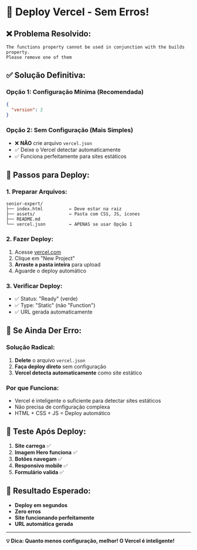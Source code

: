 # 🚀 Deploy Vercel - Sem Erros!

## ❌ **Problema Resolvido:**
```
The functions property cannot be used in conjunction with the builds property. 
Please remove one of them
```

## ✅ **Solução Definitiva:**

### **Opção 1: Configuração Mínima (Recomendada)**
```json
{
  "version": 2
}
```

### **Opção 2: Sem Configuração (Mais Simples)**
- ❌ **NÃO** crie arquivo `vercel.json`
- ✅ Deixe o Vercel detectar automaticamente
- ✅ Funciona perfeitamente para sites estáticos

## 🎯 **Passos para Deploy:**

### **1. Preparar Arquivos:**
```
senior-expert/
├── index.html          ← Deve estar na raiz
├── assets/             ← Pasta com CSS, JS, ícones
├── README.md
└── vercel.json         ← APENAS se usar Opção 1
```

### **2. Fazer Deploy:**
1. Acesse [vercel.com](https://vercel.com)
2. Clique em "New Project"
3. **Arraste a pasta inteira** para upload
4. Aguarde o deploy automático

### **3. Verificar Deploy:**
- ✅ Status: "Ready" (verde)
- ✅ Type: "Static" (não "Function")
- ✅ URL gerada automaticamente

## 🔧 **Se Ainda Der Erro:**

### **Solução Radical:**
1. **Delete** o arquivo `vercel.json`
2. **Faça deploy direto** sem configuração
3. **Vercel detecta automaticamente** como site estático

### **Por que Funciona:**
- Vercel é inteligente o suficiente para detectar sites estáticos
- Não precisa de configuração complexa
- HTML + CSS + JS = Deploy automático

## 📱 **Teste Após Deploy:**

1. **Site carrega** ✅
2. **Imagem Hero funciona** ✅
3. **Botões navegam** ✅
4. **Responsivo mobile** ✅
5. **Formulário valida** ✅

## 🎉 **Resultado Esperado:**

- **Deploy em segundos**
- **Zero erros**
- **Site funcionando perfeitamente**
- **URL automática gerada**

---

**💡 Dica: Quanto menos configuração, melhor! O Vercel é inteligente!**
